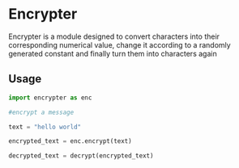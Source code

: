 # Encrypter

Encrypter is a module designed to convert characters into their corresponding numerical value, change it according to a randomly generated constant and finally turn them into characters again

## Usage

```python
import encrypter as enc

#encrypt a message

text = "hello world"

encrypted_text = enc.encrypt(text)

decrypted_text = decrypt(encrypted_text)

```